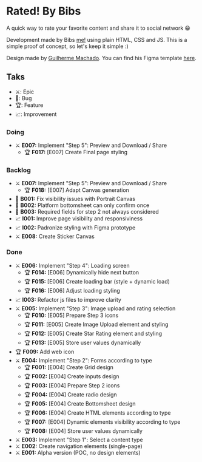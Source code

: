 # Rated! By Bibs

A quick way to rate your favorite content and share it to social network 😁

Development made by Bibs [me!](https://www.linkedin.com/in/gabrielfavero/) using plain HTML, CSS and JS. This is a simple proof of concept, so let's keep it simple :)

Design made by [Guilherme Machado](https://www.linkedin.com/in/guilherme-machado-1797a31bb/). You can find his Figma template [here](https://www.figma.com/design/pAblSLtZEBadSkxbuGNwB5/Rated--by-bibs?node-id=0-1&t=mz8OdJOHVDZHonEO-1).

## Taks

- ⚔️: Epic
- 🐞: Bug
- 🏆: Feature
- 📈: Improvement

### Doing

- ⚔️ **E007:** Implement "Step 5": Preview and Download / Share
  - 🏆 **F017:** [E007] Create Final page styling

### Backlog

- ⚔️ **E007:** Implement "Step 5": Preview and Download / Share
  - 🏆 **F018:** [E007] Adapt Canvas generation
- 🐞 **B001:** Fix visibility issues with Portrait Canvas
- 🐞 **B002:** Platform bottomsheet can only confirm once
- 🐞 **B003:** Required fields for step 2 not always considered
- 📈 **I001:** Improve page visibility and responsiviness
- 📈 **I002:** Padronize styling with Figma prototype
- ⚔️ **E008:** Create Sticker Canvas

### Done

- ⚔️ **E006:** Implement "Step 4": Loading screen
  - 🏆 **F014:** [E006] Dynamically hide next button
  - 🏆 **F015:** [E006] Create loading bar (style + dynamic load)
  - 🏆 **F016:** [E006] Adjust loading styling
- 📈 **I003:** Refactor js files to improve clarity
- ⚔️ **E005:** Implement "Step 3": Image upload and rating selection
  - 🏆 **F010:** [E005] Prepare Step 3 icons
  - 🏆 **F011:** [E005] Create Image Upload element and styling
  - 🏆 **F012:** [E005] Create Star Rating element and styling
  - 🏆 **F013:** [E005] Store user values dynamically
- 🏆 **F009:** Add web icon
- ⚔️ **E004:** Implement "Step 2": Forms according to type
  - 🏆 **F001:** [E004] Create Grid design
  - 🏆 **F002:** [E004] Create inputs design
  - 🏆 **F003:** [E004] Prepare Step 2 icons
  - 🏆 **F004:** [E004] Create radio design
  - 🏆 **F005:** [E004] Create Bottomsheet design
  - 🏆 **F006:** [E004] Create HTML elements according to type
  - 🏆 **F007:** [E004] Dynamic elements visibility according to type
  - 🏆 **F008:** [E004] Store user values dynamically
- ⚔️ **E003:** Implement "Step 1": Select a content type
- ⚔️ **E002:** Create navigation elements (single-page)
- ⚔️ **E001:** Alpha version (POC, no design elements)
